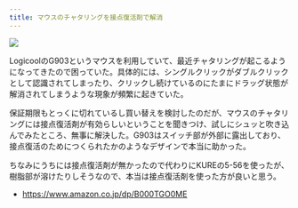 ```yaml
---
title: マウスのチャタリングを接点復活剤で解消
---
```


![](https://i.imgur.com/w09hgHxh.jpg)

LogicoolのG903というマウスを利用していて、最近チャタリングが起こるようになってきたので困っていた。具体的には、シングルクリックがダブルクリックとして認識されてしまったり、クリックし続けているのにたまにドラッグ状態が解消されてしまうような現象が頻繁に起きていた。

保証期限もとっくに切れているし買い替えを検討したのだが、マウスのチャタリングには接点復活剤が有効らしいということを聞きつけ、試しにシュッと吹き込んでみたところ、無事に解決した。G903はスイッチ部が外部に露出しており、接点復活のためにつくられたかのようなデザインで本当に助かった。

ちなみにうちには接点復活剤が無かったので代わりにKUREの5-56を使ったが、樹脂部が溶けたりしそうなので、本当は接点復活剤を使った方が良いと思う。

- https://www.amazon.co.jp/dp/B000TGO0ME
